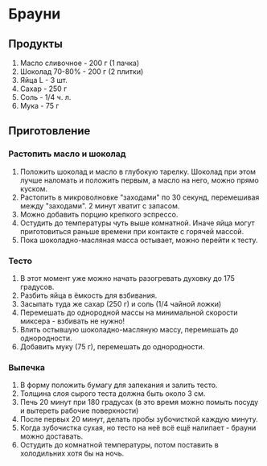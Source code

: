 # Брауни

## Продукты
1. Масло сливочное - 200 г (1 пачка)
2. Шоколад 70-80% - 200 г (2 плитки)
3. Яйца L - 3 шт.
4. Сахар - 250 г
5. Соль - 1/4 ч. л.
6. Мука - 75 г

## Приготовление
### Растопить масло и шоколад
1. Положить шоколад и масло в глубокую тарелку. Шоколад при этом лучше наломать и положить первым, а масло на него, можно прямо куском.
2. Растопить в микроволновке "заходами" по 30 секунд, перемешивая между "заходами". 2 минут хватит с запасом.
3. Можно добавить порцию крепкого эспрессо.
4. Остудить до температуры чуть выше комнатной. Иначе яйца могут приготовиться раньше времени при контакте с горячей массой.
5. Пока шоколадно-масляная масса остывает, можно перейти к тесту.

### Тесто
1. В этот момент уже можно начать разогревать духовку до 175 градусов.
2. Разбить яйца в ёмкость для взбивания.
3. Засыпать туда же сахар (250 г) и соль (1/4 чайной ложки)
4. Перемешать до однородной массы на минимальной скорости миксера - взбивать не нужно!
5. Влить остывшую шоколадно-масляную массу, перемешать до однородности.
6. Добавить муку (75 г), перемешать до однородности.

### Выпечка
1. В форму положить бумагу для запекания и залить тесто.
2. Толщина слоя сырого теста должна быть около 3 см.
3. Печь 20 минут при 180 градусах (в это время можно помыть посуду и вытереть рабочие поверхности)
4. После первых 20 минут, делать пробы зубочисткой каждую минуту.
5. Когда зубочистка сухая, но тесто на неё всё ещё налипает - брауни можно доставать.
6. Остудить до комнатной температуры, потом поставить в холодильних хотя бы на ночь.
